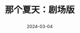 ---
layout: movie-review
title: >
  那个夏天：剧场版
description: >
  实在是很震惊在2023年还能有这种《等一分钟》动画MV般PPT效果的动画电影…（flash）感觉像高中生的兴趣班作业。白底黑字的伤痛文学更是把我的无语推到了顶峰，仿佛在看百合吐槽菌首尔分菌，满脑子只有四个字：我不理解。
category: 电影
img: assets/img/movie/2024/na_ge_xia_tian.webp
star: 2
date: 2024-03-04
---